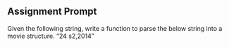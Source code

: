 ## Assignment Prompt

Given the following string, write a function to parse the below string into a movie structure.
“24 s2,2014”
